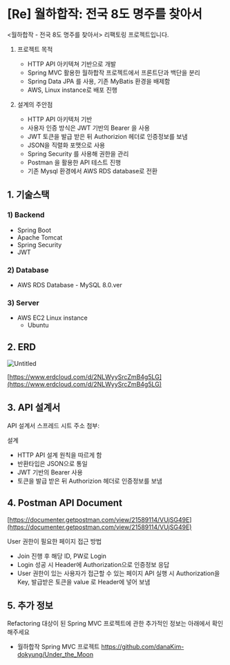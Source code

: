 # [Re] 월하합작: 전국 8도 명주를 찾아서

<월하합작 - 전국 8도 명주를 찾아서> 리팩토링 프로젝트입니다.


1. 프로젝트 목적
    - HTTP API 아키텍쳐 기반으로 개발
    - Spring MVC 활용한 월하합작 프로젝트에서 프론트단과 백단을 분리
    - Spring Data JPA 를 사용, 기존 MyBatis 환경을 배제함
    - AWS, Linux instance로 배포 진행
    
2. 설계의 주안점
    - HTTP API 아키텍처 기반
    - 사용자 인증 방식은 JWT 기반의 Bearer 을 사용
     - JWT 토큰을 발급 받은 뒤 Authorizion 헤더로 인증정보를 보냄
    - JSON을 직렬화 포맷으로 사용
    - Spring Security 를 사용해 권한을 관리
    - Postman 을 활용한 API 테스트 진행
    - 기존 Mysql 환경에서 AWS RDS database로 전환


## 1. 기술스택  



### 1) Backend

- Spring Boot
- Apache Tomcat
- Spring Security
- JWT

### 2) Database

- AWS RDS Database - MySQL 8.0.ver

### 3) Server

- AWS EC2 Linux instance
    - Ubuntu


## 2. ERD  



![Untitled](https://user-images.githubusercontent.com/83184270/184529406-81a5c97a-db28-4516-ae07-bc5558c5cf30.png)

[https://www.erdcloud.com/d/2NLWyySrcZmB4g5LG](https://www.erdcloud.com/d/2NLWyySrcZmB4g5LG)


## 3. API 설계서  



API 설계서 스프레드 시트 주소 첨부: 

설계

- HTTP API 설계 원칙을 따르게 함
- 반환타입은 JSON으로 통일
- JWT 기반의 Bearer 사용
- 토큰을 발급 받은 뒤 Authorizion 헤더로 인증정보를 보냄

## 4. Postman API Document  


[https://documenter.getpostman.com/view/21589114/VUjSG49E](https://documenter.getpostman.com/view/21589114/VUjSG49E)

User 권한이 필요한 페이지 접근 방법 

- Join 진행 후 해당 ID, PW로 Login
- Login 성공 시 Header에 Authorization으로 인증정보 응답
- User 권한이 있는 사용자가 접근할 수 있는 페이지 API 실행 시 Authorization을 Key, 발급받은 토큰을 value 로 Header에 넣어 보냄


## 5. 추가 정보  


Refactoring 대상이 된 Spring MVC 프로젝트에 관한 추가적인 정보는 아래에서 확인해주세요 

- 월하합작 Spring MVC 프로젝트 
    https://github.com/danaKim-dokyung/Under_the_Moon
